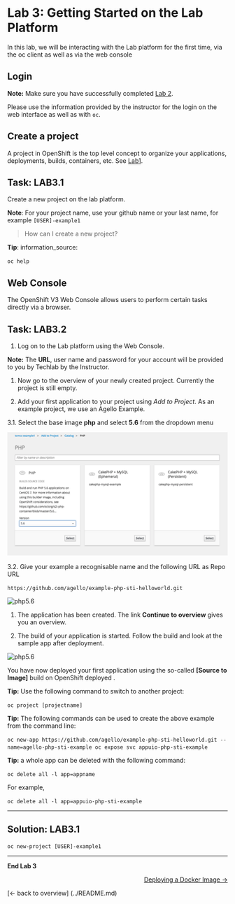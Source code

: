 # Lab 3: Getting Started on the Lab Platform

In this lab, we will be interacting with the Lab platform for the first time, via the oc client as well as via the web console

## Login

**Note:** 
Make sure you have successfully completed [Lab 2](02_cli.md).

Please use the information provided by the instructor for the login on the web interface as well as with `oc`.

## Create a project

A project in OpenShift is the top level concept to organize your applications, deployments, builds, containers, etc. See [Lab1](01_quicktour.md).


## Task: LAB3.1
Create a new project on the lab platform.

**Note**: For your project name, use your github name or your last name, for example `[USER]-example1`

> How can I create a new project?

**Tip**: information_source:

``oc help``

## Web Console

The OpenShift V3 Web Console allows users to perform certain tasks directly via a browser.

## Task: LAB3.2
1. Log on to the Lab platform using the Web Console.

  **Note:** The **URL**, user name and password for your account will be provided to you by Techlab by the Instructor.

1. Now go to the overview of your newly created project. Currently the project is still empty.

1. Add your first application to your project using *Add to Project*. As an example project, we use an Agello Example.

  3.1. Select the base image **php** and select **5.6** from the dropdown menu
  
![php5.6](../images/lab_3_php5.6.png)

  3.2. Give your example a recognisable name and the following URL as Repo URL
  
  ``https://github.com/agello/example-php-sti-helloworld.git``
  
![php5.6](../images/lab_3_example1.png)

1. The application has been created. The link **Continue to overview** gives you an overview.

1. The build of your application is started. Follow the build and look at the sample app after deployment.

![php5.6](../images/lab_3_example1-deployed.png)


You have now deployed your first application using the so-called **[Source to Image]** build on OpenShift deployed .

**Tip:** Use the following command to switch to another project:

``oc project [projectname]``

**Tip:** The following commands can be used to create the above example from the command line:

``
oc new-app https://github.com/agello/example-php-sti-helloworld.git --name=agello-php-sti-example
oc expose svc appuio-php-sti-example
``

**Tip:** a whole app can be deleted with the following command:

``oc delete all -l app=appname``

For example,

``oc delete all -l app=appuio-php-sti-example``

---

## Solution: LAB3.1

``oc new-project [USER]-example1``

---

**End Lab 3**

<p width = "100px" align = "right"> <a href="04_deploy_dockerimage.md"> Deploying a Docker Image → </a> </p>

[← back to overview] (../README.md)
